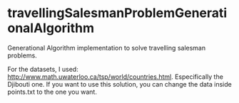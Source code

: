 # travellingSalesmanProblemGenerationalAlgorithm
Generational Algorithm implementation to solve travelling salesman problems.
  
For the datasets, I used:
http://www.math.uwaterloo.ca/tsp/world/countries.html.
Especifically the Djibouti one. If you want to use this solution, you can change the data inside points.txt to the one you want.
